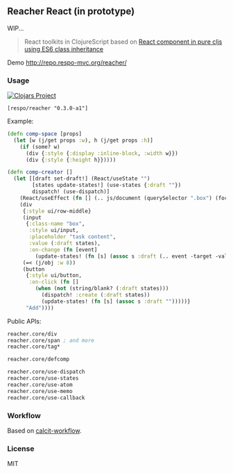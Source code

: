 
Reacher React (in prototype)
----

WIP...

> React toolkits in ClojureScript based on [React component in pure cljs using ES6 class inheritance](https://gist.github.com/pesterhazy/39c84224972890665b6bec3addafdf5a)

Demo http://repo.respo-mvc.org/reacher/

### Usage

[![Clojars Project](https://img.shields.io/clojars/v/respo/reacher.svg)](https://clojars.org/respo/reacher)

```edn
[respo/reacher "0.3.0-a1"]
```

Example:

```clojure
(defn comp-space [props]
  (let [w (j/get props :w), h (j/get props :h)]
    (if (some? w)
      (div {:style {:display :inline-block, :width w}})
      (div {:style {:height h}}))))

(defn comp-creator []
  (let [[draft set-draft!] (React/useState "")
        [states update-states!] (use-states {:draft ""})
        dispatch! (use-dispatch)]
    (React/useEffect (fn [] (.. js/document (querySelector ".box") (focus))) (array))
    (div
     {:style ui/row-middle}
     (input
      {:class-name "box",
       :style ui/input,
       :placeholder "task content",
       :value (:draft states),
       :on-change (fn [event]
         (update-states! (fn [s] (assoc s :draft (.. event -target -value)))))})
     (=< (j/obj :w 8))
     (button
      {:style ui/button,
       :on-click (fn []
         (when (not (string/blank? (:draft states)))
           (dispatch! :create (:draft states))
           (update-states! (fn [s] (assoc s :draft "")))))}
      "Add"))))
```

Public APIs:

```clojure
reacher.core/div
reacher.core/span ; and more
reacher.core/tag*

reacher.core/defcomp

reacher.core/use-dispatch
reacher.core/use-states
reacher.core/use-atom
reacher.core/use-memo
reacher.core/use-callback
```

### Workflow

Based on [calcit-workflow](https://github.com/mvc-works/calcit-workflow).

### License

MIT
